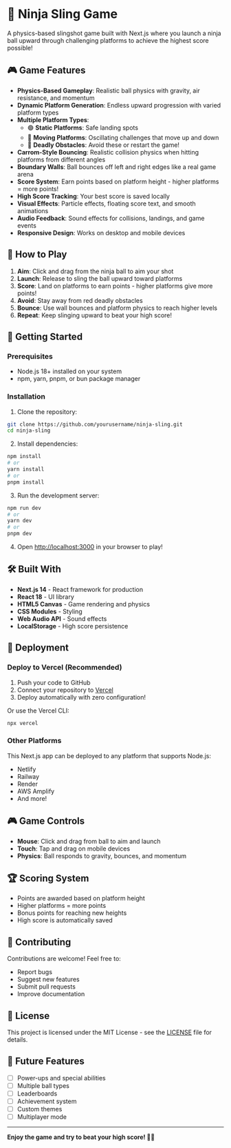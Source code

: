 # 🥷 Ninja Sling Game

A physics-based slingshot game built with Next.js where you launch a ninja ball upward through challenging platforms to achieve the highest score possible!

## 🎮 Game Features

- **Physics-Based Gameplay**: Realistic ball physics with gravity, air resistance, and momentum
- **Dynamic Platform Generation**: Endless upward progression with varied platform types
- **Multiple Platform Types**:
  - 🟢 **Static Platforms**: Safe landing spots
  - 🔵 **Moving Platforms**: Oscillating challenges that move up and down
  - 🔴 **Deadly Obstacles**: Avoid these or restart the game!
- **Carrom-Style Bouncing**: Realistic collision physics when hitting platforms from different angles
- **Boundary Walls**: Ball bounces off left and right edges like a real game arena
- **Score System**: Earn points based on platform height - higher platforms = more points!
- **High Score Tracking**: Your best score is saved locally
- **Visual Effects**: Particle effects, floating score text, and smooth animations
- **Audio Feedback**: Sound effects for collisions, landings, and game events
- **Responsive Design**: Works on desktop and mobile devices

## 🎯 How to Play

1. **Aim**: Click and drag from the ninja ball to aim your shot
2. **Launch**: Release to sling the ball upward toward platforms
3. **Score**: Land on platforms to earn points - higher platforms give more points!
4. **Avoid**: Stay away from red deadly obstacles
5. **Bounce**: Use wall bounces and platform physics to reach higher levels
6. **Repeat**: Keep slinging upward to beat your high score!

## 🚀 Getting Started

### Prerequisites
- Node.js 18+ installed on your system
- npm, yarn, pnpm, or bun package manager

### Installation

1. Clone the repository:
```bash
git clone https://github.com/yourusername/ninja-sling.git
cd ninja-sling
```

2. Install dependencies:
```bash
npm install
# or
yarn install
# or
pnpm install
```

3. Run the development server:
```bash
npm run dev
# or
yarn dev
# or
pnpm dev
```

4. Open [http://localhost:3000](http://localhost:3000) in your browser to play!

## 🛠️ Built With

- **Next.js 14** - React framework for production
- **React 18** - UI library
- **HTML5 Canvas** - Game rendering and physics
- **CSS Modules** - Styling
- **Web Audio API** - Sound effects
- **LocalStorage** - High score persistence

## 📱 Deployment

### Deploy to Vercel (Recommended)

1. Push your code to GitHub
2. Connect your repository to [Vercel](https://vercel.com)
3. Deploy automatically with zero configuration!

Or use the Vercel CLI:
```bash
npx vercel
```

### Other Platforms

This Next.js app can be deployed to any platform that supports Node.js:
- Netlify
- Railway
- Render
- AWS Amplify
- And more!

## 🎮 Game Controls

- **Mouse**: Click and drag from ball to aim and launch
- **Touch**: Tap and drag on mobile devices
- **Physics**: Ball responds to gravity, bounces, and momentum

## 🏆 Scoring System

- Points are awarded based on platform height
- Higher platforms = more points
- Bonus points for reaching new heights
- High score is automatically saved

## 🤝 Contributing

Contributions are welcome! Feel free to:
- Report bugs
- Suggest new features
- Submit pull requests
- Improve documentation

## 📄 License

This project is licensed under the MIT License - see the [LICENSE](LICENSE) file for details.

## 🎯 Future Features

- [ ] Power-ups and special abilities
- [ ] Multiple ball types
- [ ] Leaderboards
- [ ] Achievement system
- [ ] Custom themes
- [ ] Multiplayer mode

---

**Enjoy the game and try to beat your high score! 🥷🎯**